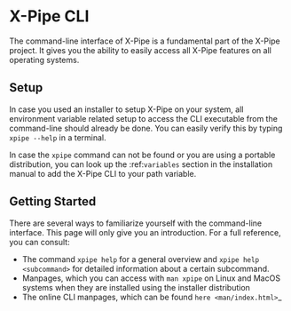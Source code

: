 # X-Pipe CLI

The command-line interface of X-Pipe is a fundamental part of the X-Pipe project.
It gives you the ability to easily access all X-Pipe features on all operating systems.

## Setup

In case you used an installer to setup X-Pipe on your system,
all environment variable related setup to access the CLI executable from the command-line should already be done.
You can easily verify this by typing ``xpipe --help`` in a terminal.

In case the ``xpipe`` command can not be found or you are using a portable distribution, you can
look up the :ref:`variables` section in the installation manual to add the X-Pipe CLI to your path variable.

## Getting Started

There are several ways to familiarize yourself with the command-line interface.
This page will only give you an introduction.
For a full reference, you can consult:

* The command ``xpipe help`` for a general overview and
  ``xpipe help <subcommand>`` for detailed information about a certain subcommand.
* Manpages, which you can access with ``man xpipe`` on Linux and MacOS systems
  when they are installed using the installer distribution
* The online CLI manpages, which can be found `here <man/index.html>`_

